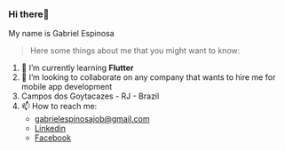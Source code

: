 ### Hi there👋 
My name is Gabriel Espinosa

> Here some things about me that you might want to know:

1. 🌱 I’m currently learning **Flutter**
2. 👯 I’m looking to collaborate on any company that wants to hire me for mobile app development
4. Campos dos Goytacazes - RJ - Brazil
3. 📫 How to reach me:
   - gabrielespinosajob@gmail.com
   - [Linkedin](https://www.linkedin.com/in/gabriel-espinosa-727542158/)
   - [Facebook](https://www.facebook.com/gabrielespinosa22/)

